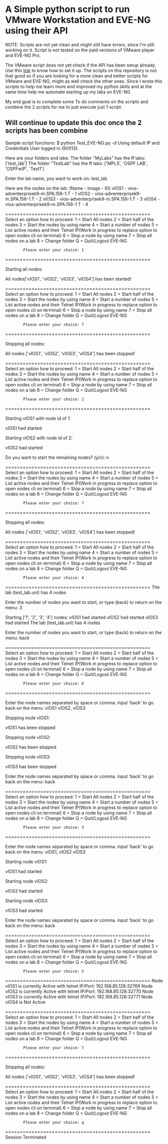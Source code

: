 # A Simple python script to run VMware Workstation and EVE-NG using their API

NOTE: Scripts are not yet clean and might still have errors, since I'm still working on it. Script is not tested on the paid versions of VMware player and EVE-NG Pro.

The VMware script does not yet check if the API has been setup already, Use this [link](https://www.starwindsoftware.com/blog/how-does-rest-api-work-in-vmware-fusion-and-vmware-workstation) to know how to set it up.
The scripts on this repository is not that good so if you are looking for a more clean and better scripts for VMware and EVE-NG, might as well check the other ones. Since I wrote this scripts to help me learn more and improved my python skills and at the same time help me automate starting up my labs on EVE-NG

My end goal is to complete some To do comments on the scripts and combine the 2 scripts for me to just execute just 1 script.



## Will continue to update this doc once the 2 scripts has been combine

Sample script functions:
$ python Test_EVE-NG.py -d
Using default IP and Credentials
User logged in (90013).

Here are your folders and labs:
The folder "MyLabs" has the ff labs: ['test_lab']
The folder "TestLab" has the ff labs: ['MPLS', 'OSPF LAB', 'OSPFwIP', 'Test1']

Enter the lab name, you want to work on: test_lab

Here are the nodes on the lab: (Name - Image - ID)
  vIOS1 - vios-adventerprisek9-m.SPA.156-1.T - 1
  vIOS2 - vios-adventerprisek9-m.SPA.156-1.T - 2
  vIOS3 - vios-adventerprisek9-m.SPA.156-1.T - 3
  vIOS4 - vios-adventerprisek9-m.SPA.156-1.T - 4

==================================================
 Select an option how to proceed:
            1 = Start All nodes
            2 = Start half of the nodes
            3 = Start the nodes by using name
            4 = Start a number of nodes
            5 = List active nodes and their Telnet IP(Work in progress to replace option to open nodes cli on terminal)
            6 = Stop a node by using name
            7 = Stop all nodes on a lab
            8 = Change folder
            Q = Quit/Logout EVE-NG

            Please enter your choice: 1

==================================================

Starting all nodes:

All nodes['vIOS1', 'vIOS2', 'vIOS3', 'vIOS4'] has been started!

==================================================
 Select an option how to proceed:
            1 = Start All nodes
            2 = Start half of the nodes
            3 = Start the nodes by using name
            4 = Start a number of nodes
            5 = List active nodes and their Telnet IP(Work in progress to replace option to open nodes cli on terminal)
            6 = Stop a node by using name
            7 = Stop all nodes on a lab
            8 = Change folder
            Q = Quit/Logout EVE-NG

            Please enter your choice: 7

==================================================

Stopping all nodes:

All nodes ['vIOS1', 'vIOS2', 'vIOS3', 'vIOS4'] has been stopped!

==================================================
 Select an option how to proceed:
            1 = Start All nodes
            2 = Start half of the nodes
            3 = Start the nodes by using name
            4 = Start a number of nodes
            5 = List active nodes and their Telnet IP(Work in progress to replace option to open nodes cli on terminal)
            6 = Stop a node by using name
            7 = Stop all nodes on a lab
            8 = Change folder
            Q = Quit/Logout EVE-NG

            Please enter your choice: 2

==================================================

Starting vIOS1 with node id of 1:

vIOS1 had started

Starting vIOS2 with node id of 2:

vIOS2 had started

Do you want to start the remaining nodes? (y/n): n

==================================================
 Select an option how to proceed:
            1 = Start All nodes
            2 = Start half of the nodes
            3 = Start the nodes by using name
            4 = Start a number of nodes
            5 = List active nodes and their Telnet IP(Work in progress to replace option to open nodes cli on terminal)
            6 = Stop a node by using name
            7 = Stop all nodes on a lab
            8 = Change folder
            Q = Quit/Logout EVE-NG

            Please enter your choice: 7

==================================================

Stopping all nodes:

All nodes ['vIOS1', 'vIOS2', 'vIOS3', 'vIOS4'] has been stopped!

==================================================
 Select an option how to proceed:
            1 = Start All nodes
            2 = Start half of the nodes
            3 = Start the nodes by using name
            4 = Start a number of nodes
            5 = List active nodes and their Telnet IP(Work in progress to replace option to open nodes cli on terminal)
            6 = Stop a node by using name
            7 = Stop all nodes on a lab
            8 = Change folder
            Q = Quit/Logout EVE-NG

            Please enter your choice: 4

==================================================
The lab (test_lab.unl) has 4 nodes

Enter the number of nodes you want to start, or type (back) to return on the menu: 3

Starting ['1', '2', '3', '4'] nodes:
vIOS1 had started
vIOS2 had started
vIOS3 had started
The lab (test_lab.unl) has 4 nodes

Enter the number of nodes you want to start, or type (back) to return on the menu: back

==================================================
 Select an option how to proceed:
            1 = Start All nodes
            2 = Start half of the nodes
            3 = Start the nodes by using name
            4 = Start a number of nodes
            5 = List active nodes and their Telnet IP(Work in progress to replace option to open nodes cli on terminal)
            6 = Stop a node by using name
            7 = Stop all nodes on a lab
            8 = Change folder
            Q = Quit/Logout EVE-NG

            Please enter your choice: 6

==================================================

Enter the node names separated by space or comma. input 'back' to go back on the menu: vIOS1 vIOS2, vIOS3

Stopping node vIOS1:

vIOS1 has been stopped

Stopping node vIOS2:

vIOS2 has been stopped

Stopping node vIOS3:

vIOS3 has been stopped

Enter the node names separated by space or comma. input 'back' to go back on the menu: back

==================================================
 Select an option how to proceed:
            1 = Start All nodes
            2 = Start half of the nodes
            3 = Start the nodes by using name
            4 = Start a number of nodes
            5 = List active nodes and their Telnet IP(Work in progress to replace option to open nodes cli on terminal)
            6 = Stop a node by using name
            7 = Stop all nodes on a lab
            8 = Change folder
            Q = Quit/Logout EVE-NG

            Please enter your choice: 3

==================================================

Enter the node names separated by space or comma. input 'back' to go back on the menu: vIOS1, vIOS2 vIOS3

Starting node vIOS1:

vIOS1 had started

Starting node vIOS2:

vIOS2 had started

Starting node vIOS3:

vIOS3 had started

Enter the node names separated by space or comma. input 'back' to go back on the menu: back

==================================================
 Select an option how to proceed:
            1 = Start All nodes
            2 = Start half of the nodes
            3 = Start the nodes by using name
            4 = Start a number of nodes
            5 = List active nodes and their Telnet IP(Work in progress to replace option to open nodes cli on terminal)
            6 = Stop a node by using name
            7 = Stop all nodes on a lab
            8 = Change folder
            Q = Quit/Logout EVE-NG

            Please enter your choice: 5

==================================================
Node vIOS1 is currently Active with telnet IP/Port: 192.168.85.128:32769
Node vIOS2 is currently Active with telnet IP/Port: 192.168.85.128:32770
Node vIOS3 is currently Active with telnet IP/Port: 192.168.85.128:32771
Node vIOS4 is Not Active

==================================================
 Select an option how to proceed:
            1 = Start All nodes
            2 = Start half of the nodes
            3 = Start the nodes by using name
            4 = Start a number of nodes
            5 = List active nodes and their Telnet IP(Work in progress to replace option to open nodes cli on terminal)
            6 = Stop a node by using name
            7 = Stop all nodes on a lab
            8 = Change folder
            Q = Quit/Logout EVE-NG

            Please enter your choice: 7

==================================================

Stopping all nodes:

All nodes ['vIOS1', 'vIOS2', 'vIOS3', 'vIOS4'] has been stopped!

==================================================
 Select an option how to proceed:
            1 = Start All nodes
            2 = Start half of the nodes
            3 = Start the nodes by using name
            4 = Start a number of nodes
            5 = List active nodes and their Telnet IP(Work in progress to replace option to open nodes cli on terminal)
            6 = Stop a node by using name
            7 = Stop all nodes on a lab
            8 = Change folder
            Q = Quit/Logout EVE-NG

            Please enter your choice: q

==================================================
Session Terminated
